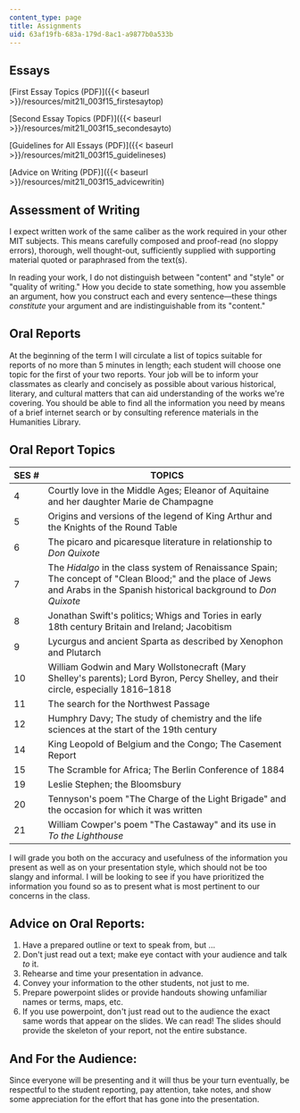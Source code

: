 ```yaml
---
content_type: page
title: Assignments
uid: 63af19fb-683a-179d-8ac1-a9877b0a533b
---
```


Essays
------

[First Essay Topics (PDF)]({{< baseurl >}}/resources/mit21l_003f15_firstesaytop)

[Second Essay Topics (PDF)]({{< baseurl >}}/resources/mit21l_003f15_secondesayto)

[Guidelines for All Essays (PDF)]({{< baseurl >}}/resources/mit21l_003f15_guidelineses)

[Advice on Writing (PDF)]({{< baseurl >}}/resources/mit21l_003f15_advicewritin)

Assessment of Writing
---------------------

I expect written work of the same caliber as the work required in your other MIT subjects. This means carefully composed and proof-read (no sloppy errors), thorough, well thought-out, sufficiently supplied with supporting material quoted or paraphrased from the text(s).

In reading your work, I do not distinguish between "content" and "style" or "quality of writing." How you decide to state something, how you assemble an argument, how you construct each and every sentence—these things _constitute_ your argument and are indistinguishable from its "content."

Oral Reports
------------

At the beginning of the term I will circulate a list of topics suitable for reports of no more than 5 minutes in length; each student will choose one topic for the first of your two reports. Your job will be to inform your classmates as clearly and concisely as possible about various historical, literary, and cultural matters that can aid understanding of the works we're covering. You should be able to find all the information you need by means of a brief internet search or by consulting reference materials in the Humanities Library.

Oral Report Topics
------------------

| SES # | TOPICS |
| --- | --- |
| 4 | Courtly love in the Middle Ages; Eleanor of Aquitaine and her daughter Marie de Champagne |
| 5 | Origins and versions of the legend of King Arthur and the Knights of the Round Table |
| 6 | The picaro and picaresque literature in relationship to _Don Quixote_ |
| 7 | The _Hidalgo_ in the class system of Renaissance Spain; The concept of "Clean Blood;" and the place of Jews and Arabs in the Spanish historical background to _Don Quixote_ |
| 8 | Jonathan Swift's politics; Whigs and Tories in early 18th century Britain and Ireland; Jacobitism |
| 9 | Lycurgus and ancient Sparta as described by Xenophon and Plutarch |
| 10 | William Godwin and Mary Wollstonecraft (Mary Shelley's parents); Lord Byron, Percy Shelley, and their circle, especially 1816–1818 |
| 11 | The search for the Northwest Passage |
| 12 | Humphry Davy; The study of chemistry and the life sciences at the start of the 19th century |
| 14 | King Leopold of Belgium and the Congo; The Casement Report |
| 15 | The Scramble for Africa; The Berlin Conference of 1884 |
| 19 | Leslie Stephen; the Bloomsbury |
| 20 | Tennyson's poem "The Charge of the Light Brigade" and the occasion for which it was written |
| 21 | William Cowper's poem "The Castaway" and its use in _To the Lighthouse_ 

I will grade you both on the accuracy and usefulness of the information you present as well as on your presentation style, which should not be too slangy and informal. I will be looking to see if you have prioritized the information you found so as to present what is most pertinent to our concerns in the class.

Advice on Oral Reports:
-----------------------

1.  Have a prepared outline or text to speak from, but …
2.  Don't just read out a text; make eye contact with your audience and talk _to_ it.
3.  Rehearse and time your presentation in advance.
4.  Convey your information to the other students, not just to me.
5.  Prepare powerpoint slides or provide handouts showing unfamiliar names or terms, maps, etc.
6.  If you use powerpoint, don't just read out to the audience the exact same words that appear on the slides. We can read! The slides should provide the skeleton of your report, not the entire substance.

And For the Audience:
---------------------

Since everyone will be presenting and it will thus be your turn eventually, be respectful to the student reporting, pay attention, take notes, and show some appreciation for the effort that has gone into the presentation.